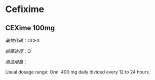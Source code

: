 # Cefixime

## CEXime 100mg

*藥物代碼*：OCEX

*給藥途徑*：O

*用法用量*：

Usual dosage range: Oral: 400 mg daily divided every 12 to 24 hours.

